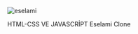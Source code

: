 ![eselami](https://user-images.githubusercontent.com/44118071/175653980-bd5cfad0-f9d2-4433-8f5a-28996f6170ba.png)

HTML-CSS VE JAVASCRİPT
Eselami Clone
